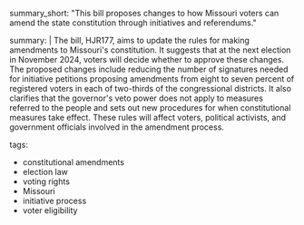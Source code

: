 summary_short: "This bill proposes changes to how Missouri voters can amend the state constitution through initiatives and referendums."

summary: |
  The bill, HJR177, aims to update the rules for making amendments to Missouri's constitution. It suggests that at the next election in November 2024, voters will decide whether to approve these changes. The proposed changes include reducing the number of signatures needed for initiative petitions proposing amendments from eight to seven percent of registered voters in each of two-thirds of the congressional districts. It also clarifies that the governor's veto power does not apply to measures referred to the people and sets out new procedures for when constitutional measures take effect. These rules will affect voters, political activists, and government officials involved in the amendment process.

tags:
  - constitutional amendments
  - election law
  - voting rights
  - Missouri
  - initiative process
  - voter eligibility
